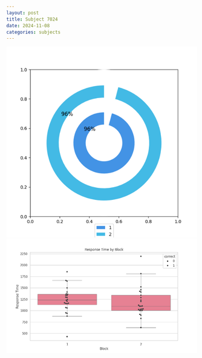 ```yaml
---
layout: post
title: Subject 7024
date: 2024-11-08
categories: subjects
---
```


![](data/7024/run-3/7024__acc_test.png)
![](data/7024/run-3/7024_rt.png)
